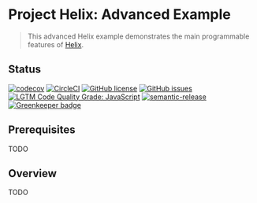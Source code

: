 # Project Helix: Advanced Example

> This advanced Helix example demonstrates the main programmable features of [Helix](https://www.project-helix.io/). 

## Status
[![codecov](https://img.shields.io/codecov/c/github/adobe/helix-example-advanced.svg)](https://codecov.io/gh/adobe/helix-example-advanced)
[![CircleCI](https://img.shields.io/circleci/project/github/adobe/helix-example-advanced.svg)](https://circleci.com/gh/adobe/helix-example-advanced)
[![GitHub license](https://img.shields.io/github/license/adobe/helix-example-advanced.svg)](https://github.com/adobe/helix-example-advanced/blob/master/LICENSE.txt)
[![GitHub issues](https://img.shields.io/github/issues/adobe/helix-example-advanced.svg)](https://github.com/adobe/helix-example-advanced/issues)
[![LGTM Code Quality Grade: JavaScript](https://img.shields.io/lgtm/grade/javascript/g/adobe/helix-example-advanced.svg?logo=lgtm&logoWidth=18)](https://lgtm.com/projects/g/adobe/helix-example-advanced)
[![semantic-release](https://img.shields.io/badge/%20%20%F0%9F%93%A6%F0%9F%9A%80-semantic--release-e10079.svg)](https://github.com/semantic-release/semantic-release) [![Greenkeeper badge](https://badges.greenkeeper.io/adobe/helix-example-advanced.svg)](https://greenkeeper.io/)

## Prerequisites

TODO

## Overview

TODO

